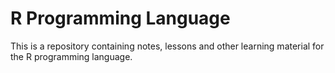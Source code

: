 # R Programming Language

This is a repository containing notes, lessons and other learning material for the R programming language. 
